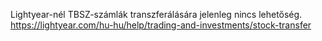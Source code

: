 Lightyear-nél TBSZ-számlák transzferálására jelenleg nincs lehetőség.
https://lightyear.com/hu-hu/help/trading-and-investments/stock-transfer
